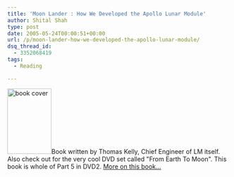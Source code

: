 ```yaml
---
title: 'Moon Lander : How We Developed the Apollo Lunar Module'
author: Shital Shah
type: post
date: 2005-05-24T00:00:51+00:00
url: /p/moon-lander-how-we-developed-the-apollo-lunar-module/
dsq_thread_id:
  - 3352068419
tags:
  - Reading

---
```

[<img class="alignleft size-full wp-image-841" alt="book cover" src="/images/posts/2005/05/moon_lander.gif" width="100" height="149" />][1]Book written by Thomas Kelly, Chief Engineer of LM itself. Also check out for the very cool DVD set called "From Earth To Moon". This book is whole of Part 5 in DVD2. <a class="ActiveLink" href="http://www.amazon.com/exec/obidos/ASIN/156098998X/102-3263321-6040950" target="new">More on this book...</a>

 [1]: /images/posts/2005/05/moon_lander.gif